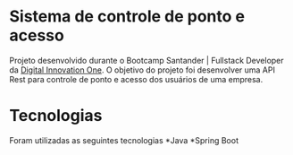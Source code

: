 # Sistema de controle de ponto e acesso
Projeto desenvolvido durante o Bootcamp Santander | Fullstack Developer da [Digital Innovation One](https://digitalinnovation.one/). O objetivo do projeto foi desenvolver uma API Rest para controle de ponto e acesso dos usuários de uma empresa.

# Tecnologias
Foram utilizadas as seguintes tecnologias
*Java 
*Spring Boot
